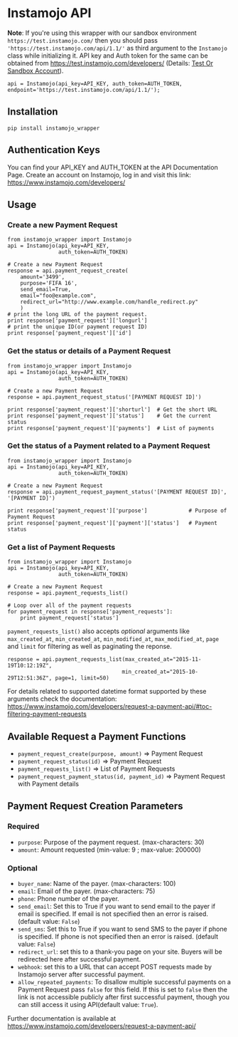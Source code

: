# Instamojo API

**Note**: If you're using this wrapper with our sandbox environment `https://test.instamojo.com/` then you should pass `'https://test.instamojo.com/api/1.1/'` as third argument to the `Instamojo` class while initializing it. API key and Auth token for the same can be obtained from https://test.instamojo.com/developers/ (Details: [Test Or Sandbox Account](https://instamojo.zendesk.com/hc/en-us/articles/208485675-Test-or-Sandbox-Account)).

    api = Instamojo(api_key=API_KEY, auth_token=AUTH_TOKEN, endpoint='https://test.instamojo.com/api/1.1/');

## Installation

`pip install instamojo_wrapper`

## Authentication Keys

You can find your API_KEY and AUTH_TOKEN at the API Documentation Page.
Create an account on Instamojo, log in and visit this link:
https://www.instamojo.com/developers/

## Usage

### Create a new Payment Request

    from instamojo_wrapper import Instamojo
    api = Instamojo(api_key=API_KEY,
                    auth_token=AUTH_TOKEN)

    # Create a new Payment Request
    response = api.payment_request_create(
        amount='3499',
        purpose='FIFA 16',
        send_email=True,
        email="foo@example.com",
        redirect_url="http://www.example.com/handle_redirect.py"
        )
    # print the long URL of the payment request.
    print response['payment_request']['longurl']
    # print the unique ID(or payment request ID)
    print response['payment_request']['id']

### Get the status or details of a Payment Request

    from instamojo_wrapper import Instamojo
    api = Instamojo(api_key=API_KEY,
                    auth_token=AUTH_TOKEN)

    # Create a new Payment Request
    response = api.payment_request_status('[PAYMENT REQUEST ID]')

    print response['payment_request']['shorturl']  # Get the short URL
    print response['payment_request']['status']    # Get the current status
    print response['payment_request']['payments']  # List of payments


### Get the status of a Payment related to a Payment Request

    from instamojo_wrapper import Instamojo
    api = Instamojo(api_key=API_KEY,
                    auth_token=AUTH_TOKEN)

    # Create a new Payment Request
    response = api.payment_request_payment_status('[PAYMENT REQUEST ID]', '[PAYMENT ID]')

    print response['payment_request']['purpose']             # Purpose of Payment Request
    print response['payment_request']['payment']['status']   # Payment status


### Get a list of Payment Requests

    from instamojo_wrapper import Instamojo
    api = Instamojo(api_key=API_KEY,
                    auth_token=AUTH_TOKEN)

    # Create a new Payment Request
    response = api.payment_requests_list()

    # Loop over all of the payment requests
    for payment_request in response['payment_requests']:
        print payment_request['status']

`payment_requests_list()` also accepts *optional* arguments like `max_created_at`, `min_created_at`, `min_modified_at`, `max_modified_at`, `page` and `limit` for filtering as well as paginating the reponse.

    response = api.payment_requests_list(max_created_at="2015-11-19T10:12:19Z",
                                        min_created_at="2015-10-29T12:51:36Z", page=1, limit=50)

For details related to supported datetime format supported by these arguments check the documentation: https://www.instamojo.com/developers/request-a-payment-api/#toc-filtering-payment-requests

## Available Request a Payment Functions

 * `payment_request_create(purpose, amount)` => Payment Request
 * `payment_request_status(id)` => Payment Request
 * `payment_requests_list()` => List of Payment Requests
 * `payment_request_payment_status(id, payment_id)` => Payment Request with Payment details

## Payment Request Creation Parameters

### Required
  * `purpose`: Purpose of the payment request. (max-characters: 30)
  * `amount`: Amount requested (min-value: 9 ; max-value: 200000)

### Optional
  * `buyer_name`: Name of the payer. (max-characters: 100)
  * `email`: Email of the payer. (max-characters: 75)
  * `phone`: Phone number of the payer.
  * `send_email`: Set this to True if you want to send email to the payer if email is specified. If email is not specified then an error is raised. (default value: `False`)
  * `send_sms`: Set this to True if you want to send SMS to the payer if phone is specified. If phone is not specified then an error is raised. (default value: `False`)
  * `redirect_url`: set this to a thank-you page on your site. Buyers will be redirected here after successful payment.
  * `webhook`: set this to a URL that can accept POST requests made by Instamojo server after successful payment.
  * `allow_repeated_payments`: To disallow multiple successful payments on a Payment Request pass `false` for this field. If this is set to `false` then the link is not accessible publicly after first successful payment, though you can still access it using API(default value: `True`).

Further documentation is available at https://www.instamojo.com/developers/request-a-payment-api/
